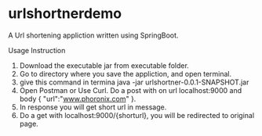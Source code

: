 # urlshortnerdemo
A Url shortening appliction written using SpringBoot.

Usage Instruction
1. Download the executable jar from executable folder.
2. Go to directory where you save the appliction, and open terminal.
3. give this command in termina java -jar urlshortner-0.0.1-SNAPSHOT.jar
4. Open Postman or Use Curl. Do a post with on url localhost:9000 and body { "url":"www.phoronix.com" }.
5. In response you will get short url in message.
6. Do a get with localhost:9000/{shorturl}, you will be redirected to original page.

